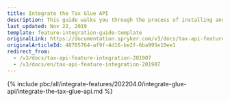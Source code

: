 ```yaml
---
title: Integrate the Tax Glue API
description: This guide walks you through the process of installing and configuring the Product Tax Sets API feature in your project.
last_updated: Nov 22, 2019
template: feature-integration-guide-template
originalLink: https://documentation.spryker.com/v3/docs/tax-api-feature-integration-201907
originalArticleId: 48705764-af9f-4d16-be2f-6ba995e10ee1
redirect_from:
  - /v3/docs/tax-api-feature-integration-201907
  - /v3/docs/en/tax-api-feature-integration-201907
---
```


{% include pbc/all/integrate-features/202204.0/integrate-glue-api/integrate-the-tax-glue-api.md %} <!-- To edit, see /_includes/pbc/all/integrate-features/202204.0/integrate-glue-api/integrate-the-tax-glue-api.md -->
